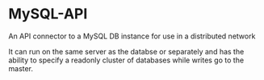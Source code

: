 # MySQL-API

An API connector to a MySQL DB instance for use in a distributed network

It can run on the same server as the databse or separately and has the ability to specify a readonly cluster of databases while writes go to the master.
